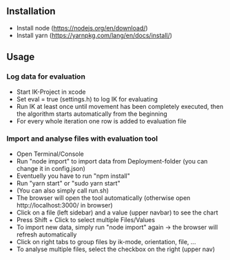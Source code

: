## Installation

- Install node (https://nodejs.org/en/download/)
- Install yarn (https://yarnpkg.com/lang/en/docs/install/)

## Usage

### Log data for evaluation

- Start IK-Project in xcode
- Set eval = true (settings.h) to log IK for evaluating
- Run IK at least once until movement has been completely executed, then the algorithm starts automatically from the beginning
- For every whole iteration one row is added to evaluation file

### Import and analyse files with evaluation tool

- Open Terminal/Console
- Run "node import" to import data from Deployment-folder (you can change it in config.json)
- Eventuelly you have to run "npm install"
- Run "yarn start" or "sudo yarn start"
- (You can also simply call run.sh)
- The browser will open the tool automatically (otherwise open http://localhost:3000/ in browser)
- Click on a file (left sidebar) and a value (upper navbar) to see the chart
- Press Shift + Click to select multiple Files/Values
- To import new data, simply run "node import" again -> the browser will refresh automatically
- Click on right tabs to group files by ik-mode, orientation, file, ...
- To analyse multiple files, select the checkbox on the right (upper nav)
